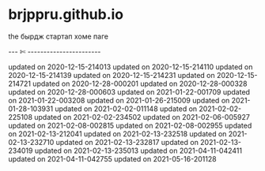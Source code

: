 # brjppru.github.io

the бырдж стартап хоме паге

--- ✄ -----------------------

updated on 2020-12-15-214013
updated on 2020-12-15-214110
updated on 2020-12-15-214139
updated on 2020-12-15-214231
updated on 2020-12-15-214721
updated on 2020-12-28-000201
updated on 2020-12-28-000328
updated on 2020-12-28-000603
updated on 2021-01-22-001709
updated on 2021-01-22-003208
updated on 2021-01-26-215009
updated on 2021-01-28-103931
updated on 2021-02-02-011148
updated on 2021-02-02-225108
updated on 2021-02-02-234502
updated on 2021-02-06-005927
updated on 2021-02-08-002815
updated on 2021-02-08-002955
updated on 2021-02-13-212041
updated on 2021-02-13-232518
updated on 2021-02-13-232710
updated on 2021-02-13-232817
updated on 2021-02-13-234019
updated on 2021-02-13-235013
updated on 2021-04-11-042411
updated on 2021-04-11-042755
updated on 2021-05-16-201128
